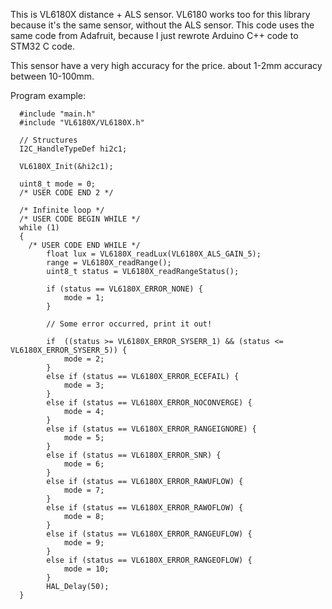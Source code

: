 This is VL6180X distance + ALS sensor. VL6180 works too for this library because it's the same sensor, without the ALS sensor. 
This code uses the same code from Adafruit, because I just rewrote Arduino C++ code to STM32 C code.

This sensor have a very high accuracy for the price. about 1-2mm accuracy between 10-100mm. 

Program example:
```
  #include "main.h"
  #include "VL6180X/VL6180X.h"

  // Structures
  I2C_HandleTypeDef hi2c1;
  
  VL6180X_Init(&hi2c1);

  uint8_t mode = 0;
  /* USER CODE END 2 */

  /* Infinite loop */
  /* USER CODE BEGIN WHILE */
  while (1)
  {
    /* USER CODE END WHILE */
	    float lux = VL6180X_readLux(VL6180X_ALS_GAIN_5);
	    range = VL6180X_readRange();
	    uint8_t status = VL6180X_readRangeStatus();

	    if (status == VL6180X_ERROR_NONE) {
	    	mode = 1;
	    }

	    // Some error occurred, print it out!

	    if  ((status >= VL6180X_ERROR_SYSERR_1) && (status <= VL6180X_ERROR_SYSERR_5)) {
	    	mode = 2;
	    }
	    else if (status == VL6180X_ERROR_ECEFAIL) {
	    	mode = 3;
	    }
	    else if (status == VL6180X_ERROR_NOCONVERGE) {
	    	mode = 4;
	    }
	    else if (status == VL6180X_ERROR_RANGEIGNORE) {
	    	mode = 5;
	    }
	    else if (status == VL6180X_ERROR_SNR) {
	    	mode = 6;
	    }
	    else if (status == VL6180X_ERROR_RAWUFLOW) {
	    	mode = 7;
	    }
	    else if (status == VL6180X_ERROR_RAWOFLOW) {
	    	mode = 8;
	    }
	    else if (status == VL6180X_ERROR_RANGEUFLOW) {
	    	mode = 9;
	    }
	    else if (status == VL6180X_ERROR_RANGEOFLOW) {
	    	mode = 10;
	    }
	    HAL_Delay(50);
  }
```
